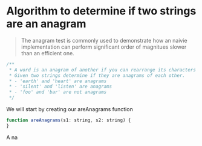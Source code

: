 # Algorithm to determine if two strings are an anagram
> The anagram test is commonly used to demonstrate how an naivie implementation can perform significant order of magnitues slower than an efficient one.

```js
/**
 * A word is an anagram of another if you can rearrange its characters to produce the second word. 
 * Given two strings determine if they are anagrams of each other.
 * - 'earth' and 'heart' are anagrams
 * - 'silent' and 'listen' are anagrams
 * - 'foo' and 'bar' are not anagrams
 */
```
We will start by creating our areAnagrams function 

```js
function areAnagrams(s1: string, s2: string) {
}
```
A na